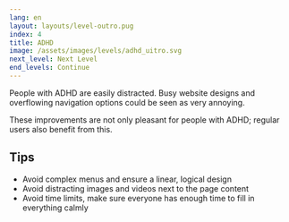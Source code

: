 ```yaml
---
lang: en
layout: layouts/level-outro.pug
index: 4
title: ADHD
image: /assets/images/levels/adhd_uitro.svg
next_level: Next Level
end_levels: Continue
---
```


People with ADHD are easily distracted. Busy website designs and overflowing navigation options could be seen as very annoying.

These improvements are not only pleasant for people with ADHD; regular users also benefit from this.

## Tips

* Avoid complex menus and ensure a linear, logical design
* Avoid distracting images and videos next to the page content
* Avoid time limits, make sure everyone has enough time to fill in everything calmly 